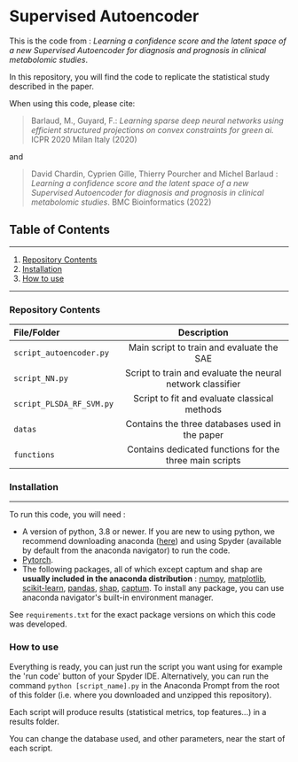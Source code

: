 # Supervised Autoencoder

This is the code from : *Learning a confidence score and the latent space of a new Supervised Autoencoder for diagnosis and prognosis in clinical metabolomic studies*.

In this repository, you will find the code to replicate the statistical study described in the paper.
  
When using this code, please cite:

> Barlaud, M., Guyard, F.: *Learning sparse deep neural networks using efficient structured projections on convex constraints for green ai.* ICPR 2020 Milan Italy (2020)

and 

> David Chardin, Cyprien Gille, Thierry Pourcher and Michel Barlaud : *Learning a confidence score and the latent space of a new Supervised Autoencoder for diagnosis and prognosis in clinical metabolomic studies*. BMC Bioinformatics (2022)


## Table of Contents
***
1. [Repository Contents](repository-contents)
2. [Installation](#installation)
3. [How to use](#how-to-use)
  
---

### **Repository Contents**
|File/Folder | Description |
|:---|:---:|
|`script_autoencoder.py`|Main script to train and evaluate the SAE|
|`script_NN.py`|Script to train and evaluate the neural network classifier|
|`script_PLSDA_RF_SVM.py`|Script to fit and evaluate classical methods|
|`datas`|Contains the three databases used in the paper|
|`functions`|Contains dedicated functions for the three main scripts|
    
### **Installation** 
---

To run this code, you will need :
- A version of python, 3.8 or newer. If you are new to using python, we recommend downloading anaconda ([here](https://www.anaconda.com/products/individual)) and using Spyder (available by default from the anaconda navigator) to run the code.
- [Pytorch](https://pytorch.org/get-started/locally/).
- The following packages, all of which except captum and shap are **usually included in the anaconda distribution** : [numpy](https://numpy.org/install/), [matplotlib](https://matplotlib.org/stable/users/installing/index.html), [scikit-learn](https://scikit-learn.org/stable/install.html), [pandas](https://pandas.pydata.org/getting_started.html), [shap](https://pypi.org/project/shap/), [captum](https://captum.ai/#quickstart). To install any package, you can use anaconda navigator's built-in environment manager.

See `requirements.txt` for the exact package versions on which this code was developed.

### **How to use**

Everything is ready, you can just run the script you want using for example the 'run code' button of your Spyder IDE. Alternatively, you can run the command `python [script_name].py` in the Anaconda Prompt from the root of this folder (i.e. where you downloaded and unzipped this repository).

Each script will produce results (statistical metrics, top features...) in a results folder.

You can change the database used, and other parameters, near the start of each script.
